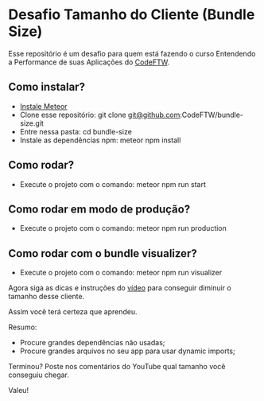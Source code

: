 # Desafio Tamanho do Cliente (Bundle Size)

Esse repositório é um desafio para quem está fazendo o curso Entendendo a Performance de suas Aplicações do [CodeFTW](https://www.codeftw.dev/cursos/entendendo-performance-aplicacoes).

## Como instalar?

- [Instale Meteor](https://www.meteor.com/developers/install)
- Clone esse repositório: git clone git@github.com:CodeFTW/bundle-size.git
- Entre nessa pasta: cd bundle-size
- Instale as dependências npm: meteor npm install

## Como rodar?

- Execute o projeto com o comando: meteor npm run start

## Como rodar em modo de produção?

- Execute o projeto com o comando: meteor npm run production 

## Como rodar com o bundle visualizer?

- Execute o projeto com o comando: meteor npm run visualizer

Agora siga as dicas e instruções do [vídeo](https://www.codeftw.dev/cursos/entendendo-performance-aplicacoes/tamanho-do-cliente/reduzir-tamanho) para conseguir diminuir o tamanho desse cliente.

Assim você terá certeza que aprendeu.

Resumo:

- Procure grandes dependências não usadas;
- Procure grandes arquivos no seu app para usar dynamic imports;

Terminou? Poste nos comentários do YouTube qual tamanho você conseguiu chegar.

Valeu!
